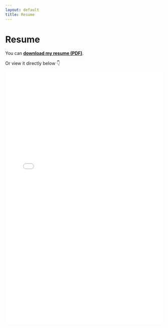 ```yaml
---
layout: default
title: Resume
---
```


# Resume

You can **[download my resume (PDF)](/resume.pdf)**.

Or view it directly below 👇

<iframe src="/resume.pdf" width="100%" height="800px" style="border:none;"></iframe>
